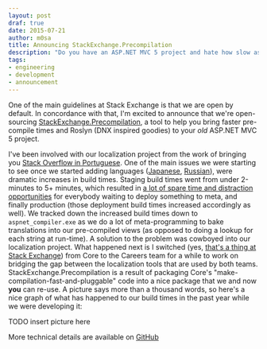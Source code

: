 ```yaml
---
layout: post
draf: true
date: 2015-07-21
author: m0sa
title: Announcing StackExchange.Precompilation
description: "Do you have an ASP.NET MVC 5 project and hate how slow aspnet_compiler.exe is? Do you feel you're missing out on all the meta-programming goodies DNX brings to the table? We have a solution for you. Enter StackExchange.Precompilation."
tags:
- engineering
- development
- announcement
---
```


One of the main guidelines at Stack Exchange is that we are open by default. In concordance with that, I'm excited to announce that we're open-sourcing [StackExchange.Precompilation](https://github.com/stackexchange/stackexchange.precompilation), a tool to help you bring faster pre-compile times and Roslyn (DNX inspired goodies) to your _old_ ASP.NET MVC 5 project.

I've been involved with our localization project from the work of bringing you [Stack Overflow in Portuguese](http://blog.stackexchange.com/2014/01/ola-mundo-announcing-stack-overflow-in-portuguese/). One of the main issues we were starting to see once we started adding languages ([Japanese](http://blog.stackexchange.com/2014/12/stack-overflow-in-japanese/), [Russian](http://blog.stackexchange.com/2015/06/welcome-nicolas-chabanovsky-and-stack-overflow-in-russian/)), were dramatic increases in build times. Staging build times went from under 2-minutes to 5+ minutes, which resulted in [a lot of spare time and distraction opportunities](https://xkcd.com/303/) for everybody waiting to deploy something to meta, and finally production (those deployment build times increased accordingly as well). We tracked down the increased build times down to `aspnet_compiler.exe` as we do a lot of meta-programming to bake translations into our pre-compiled views (as opposed to doing a lookup for each string at run-time). A solution to the problem was cowboyed into our localization project. What happened next is I switched (yes, [that's a thing at Stack Exchange](http://blog.stackexchange.com/2015/07/going-from-mobile-back-to-the-web/)) from Core to the Careers team for a while to work on bridging the gap between the localization tools that are used by both teams. StackExchange.Precompilation is a result of packaging Core's "make-compilation-fast-and-pluggable" code into a nice package that we and now **you** can re-use. 
A picture says more than a thousand words, so here's a nice graph of what has happened to our build times in the past year while we were developing it:

TODO insert picture here

More technical details are available on [GitHub](https://github.com/stackexchange/stackexchange.precompilation)